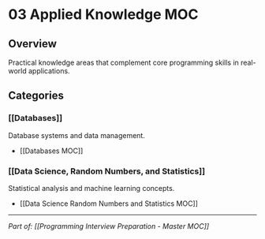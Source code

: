 # 03 Applied Knowledge MOC

## Overview
Practical knowledge areas that complement core programming skills in real-world applications.

## Categories

### [[Databases]]
Database systems and data management.
- [[Databases MOC]]

### [[Data Science, Random Numbers, and Statistics]]
Statistical analysis and machine learning concepts.
- [[Data Science Random Numbers and Statistics MOC]]

---
*Part of: [[Programming Interview Preparation - Master MOC]]*